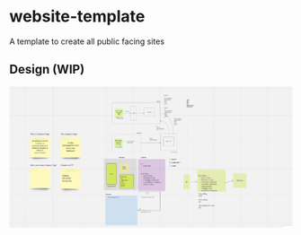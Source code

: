 # website-template
A template to create all public facing sites

## Design (WIP)

![HLD](./HLD.png)
